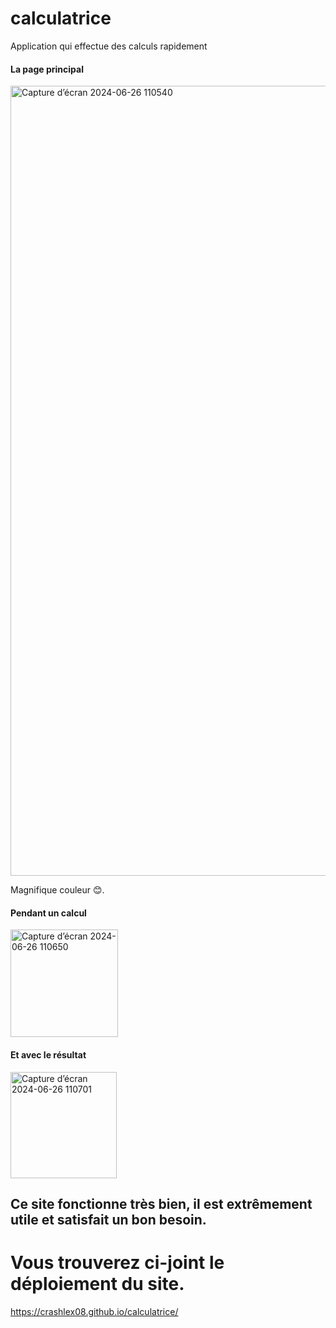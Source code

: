 # calculatrice
Application qui effectue des calculs rapidement

#### La page principal


<img width="1264" alt="Capture d’écran 2024-06-26 110540" src="https://github.com/crashlex08/calculatrice/assets/173182804/9477f6c3-478d-40bc-a4fd-ee49176264c8">

Magnifique couleur 😊.

#### Pendant un calcul


<img width="172" alt="Capture d’écran 2024-06-26 110650" src="https://github.com/crashlex08/calculatrice/assets/173182804/92b60cfb-8bdd-4532-8135-aaade761dc75">

#### Et avec le résultat


<img width="170" alt="Capture d’écran 2024-06-26 110701" src="https://github.com/crashlex08/calculatrice/assets/173182804/6823d992-e8ae-43c5-bc23-342253cf0b31">

## Ce site fonctionne très bien, il est extrêmement utile et satisfait un bon besoin.

# Vous trouverez ci-joint le déploiement du site.
https://crashlex08.github.io/calculatrice/
